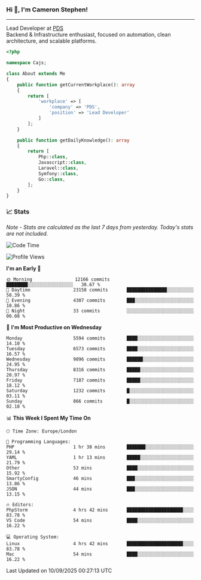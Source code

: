 ### Hi 👋, I'm Cameron Stephen!

---

Lead Developer at [PDS](https://prindatasolutions.co.uk)  
Backend & Infrastructure enthusiast, focused on automation, clean architecture, and scalable platforms.


```php
<?php

namespace Cajs;

class About extends Me
{
    public function getCurrentWorkplace(): array
    {
        return [
            'workplace' => [
                'company' => 'PDS',
                'position' => 'Lead Developer'
            ]
        ];
    }

    public function getDailyKnowledge(): array
    {
        return [
            Php::class,
            Javascript::class,
            Laravel::class,
            Symfony::class,
            Go::class,
        ];
    }
}
```

### 📈 Stats
<p><em>Note - Stats are calculated as the last 7 days from yesterday. Today's stats are not included.</em></p>


<!--START_SECTION:waka-->
![Code Time](http://img.shields.io/badge/Code%20Time-4%2C677%20hrs%2051%20mins-blue)

![Profile Views](http://img.shields.io/badge/Profile%20Views-0-blue)

**I'm an Early 🐤** 

```text
🌞 Morning                12166 commits       ████████░░░░░░░░░░░░░░░░░   30.67 % 
🌆 Daytime                23158 commits       ███████████████░░░░░░░░░░   58.39 % 
🌃 Evening                4307 commits        ███░░░░░░░░░░░░░░░░░░░░░░   10.86 % 
🌙 Night                  33 commits          ░░░░░░░░░░░░░░░░░░░░░░░░░   00.08 % 
```
📅 **I'm Most Productive on Wednesday** 

```text
Monday                   5594 commits        ████░░░░░░░░░░░░░░░░░░░░░   14.10 % 
Tuesday                  6573 commits        ████░░░░░░░░░░░░░░░░░░░░░   16.57 % 
Wednesday                9896 commits        ██████░░░░░░░░░░░░░░░░░░░   24.95 % 
Thursday                 8316 commits        █████░░░░░░░░░░░░░░░░░░░░   20.97 % 
Friday                   7187 commits        █████░░░░░░░░░░░░░░░░░░░░   18.12 % 
Saturday                 1232 commits        █░░░░░░░░░░░░░░░░░░░░░░░░   03.11 % 
Sunday                   866 commits         █░░░░░░░░░░░░░░░░░░░░░░░░   02.18 % 
```


📊 **This Week I Spent My Time On** 

```text
🕑︎ Time Zone: Europe/London

💬 Programming Languages: 
PHP                      1 hr 38 mins        ███████░░░░░░░░░░░░░░░░░░   29.14 % 
YAML                     1 hr 13 mins        █████░░░░░░░░░░░░░░░░░░░░   21.79 % 
Other                    53 mins             ████░░░░░░░░░░░░░░░░░░░░░   15.92 % 
SmartyConfig             46 mins             ███░░░░░░░░░░░░░░░░░░░░░░   13.86 % 
JSON                     44 mins             ███░░░░░░░░░░░░░░░░░░░░░░   13.15 % 

🔥 Editors: 
PhpStorm                 4 hrs 42 mins       █████████████████████░░░░   83.78 % 
VS Code                  54 mins             ████░░░░░░░░░░░░░░░░░░░░░   16.22 % 

💻 Operating System: 
Linux                    4 hrs 42 mins       █████████████████████░░░░   83.78 % 
Mac                      54 mins             ████░░░░░░░░░░░░░░░░░░░░░   16.22 % 
```


 Last Updated on 10/09/2025 00:27:13 UTC
<!--END_SECTION:waka-->
